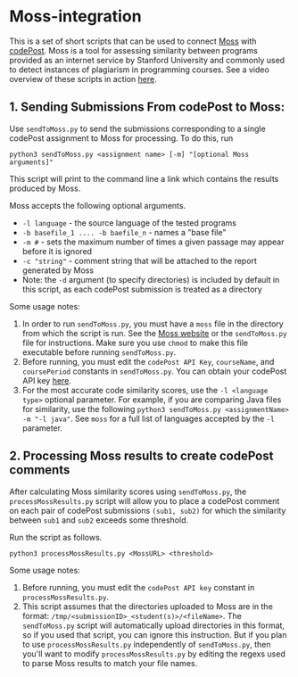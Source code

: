 # Moss-integration
This is a set of short scripts that can be used to connect [Moss](https://theory.stanford.edu/~aiken/moss/) with [codePost](https://codepost.io). Moss is a tool for assessing similarity between programs provided as an internet service by Stanford University and commonly used to detect instances of plagiarism in programming courses. See a video overview of these scripts in action [here](https://codepost.wistia.com/medias/4fe8oc5ijg). 

## 1. Sending Submissions From codePost to Moss:
Use `sendToMoss.py` to send the submissions corresponding to a single codePost assignment to Moss for processing. To do this, run

```
python3 sendToMoss.py <assignment name> [-m] "[optional Moss arguments]"
```

This script will print to the command line a link which contains the results produced by Moss.

Moss accepts the following optional arguments. 
* `-l language` - the source language of the tested programs
* `-b basefile_1 .... -b baefile_n` - names a "base file"
* `-m #` - sets the maximum number of times a given passage may appear before it is ignored
* `-c "string"` - comment string that will be attached to the report generated by Moss 
* Note: the `-d` argument (to specify directories) is included by default in this script, as each codePost submission is treated as a directory

Some usage notes:
1. In order to run `sendToMoss.py`, you must have a `moss` file in the directory from which the script is run. See the [Moss website](http://theory.stanford.edu/~aiken/moss/) or the `sendToMoss.py` file for instructions. Make sure you use `chmod` to make this file executable before running `sendToMoss.py`. 
2. Before running, you must edit the `codePost API Key`, `courseName`, and `coursePeriod` constants in `sendToMoss.py`. You can obtain your codePost API key [here](https://codepost.io/settings).
3. For the most accurate code similarity scores, use the `-l <language type>` optional parameter. For example,
  if you are comparing Java files for similarity, use the following `python3 sendToMoss.py <assignmentName> -m "-l java"`. See `moss`
  for a full list of languages accepted by the `-l` parameter.

## 2. Processing Moss results to create codePost comments
After calculating Moss similarity scores using `sendToMoss.py`, the `processMossResults.py` script will allow you to place a codePost comment on each pair of codePost submissions `(sub1, sub2)` for which the similarity between `sub1` and `sub2` exceeds some threshold.

Run the script as follows. 

```
python3 processMossResults.py <MossURL> <threshold>
```

Some usage notes:
1. Before running, you must edit the `codePost API key` constant in `processMossResults.py`. 
2. This script assumes that the directories uploaded to Moss are in the format: `/tmp/<submissionID>_<student(s)>/<fileName>`. The `sendToMoss.py` script will automatically upload directories in this format, so if you used that script, you can ignore this instruction. But if you plan to use `processMossResults.py` independently of `sendToMoss.py`, then you'll want to modify `processMossResults.py` by editing the regexs used to parse Moss results to match your file names.
